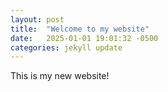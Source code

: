 ```yaml
---
layout: post
title:  "Welcome to my website"
date:   2025-01-01 19:01:32 -0500
categories: jekyll update
---
```

This is my new website!

